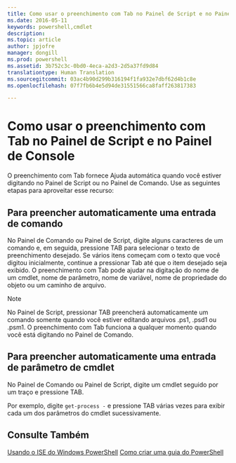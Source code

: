 ```yaml
---
title: Como usar o preenchimento com Tab no Painel de Script e no Painel de Console
ms.date: 2016-05-11
keywords: powershell,cmdlet
description: 
ms.topic: article
author: jpjofre
manager: dongill
ms.prod: powershell
ms.assetid: 3b752c3c-0bd0-4eca-a2d3-2d5a37fd9d84
translationtype: Human Translation
ms.sourcegitcommit: 03ac4b90d299b316194f1fa932e7dbf62d4b1c8e
ms.openlocfilehash: 07f7fb6b4e5d94de31551566ca8faff263817383

---
```


# Como usar o preenchimento com Tab no Painel de Script e no Painel de Console
O preenchimento com Tab fornece Ajuda automática quando você estiver digitando no Painel de Script ou no Painel de Comando. Use as seguintes etapas para aproveitar esse recurso:

## Para preencher automaticamente uma entrada de comando
No Painel de Comando ou Painel de Script, digite alguns caracteres de um comando e, em seguida, pressione TAB para selecionar o texto de preenchimento desejado. Se vários itens começam com o texto que você digitou inicialmente, continue a pressionar Tab até que o item desejado seja exibido. O preenchimento com Tab pode ajudar na digitação do nome de um cmdlet, nome de parâmetro, nome de variável, nome de propriedade do objeto ou um caminho de arquivo.

> [!NOTE]
> No Painel de Script, pressionar TAB preencherá automaticamente um comando somente quando você estiver editando arquivos .ps1, .psd1 ou .psm1. O preenchimento com Tab funciona a qualquer momento quando você está digitando no Painel de Comando.

## Para preencher automaticamente uma entrada de parâmetro de cmdlet
No Painel de Comando ou Painel de Script, digite um cmdlet seguido por um traço e pressione TAB.

Por exemplo, digite `get-process -` e pressione TAB várias vezes para exibir cada um dos parâmetros do cmdlet sucessivamente.

## Consulte Também
[Usando o ISE do Windows PowerShell](using-the-windows-powershell-ise.md)
[Como criar uma guia do PowerShell](How-to-Create-a-PowerShell-Tab-in-Windows-PowerShell-ISE.md)




<!--HONumber=Jun16_HO4-->


